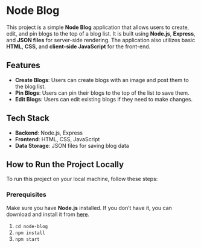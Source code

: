 # Node Blog

This project is a simple **Node Blog** application that allows users to create, edit, and pin blogs to the top of a blog list. It is built using **Node.js**, **Express**, and **JSON files** for server-side rendering. The application also utilizes basic **HTML**, **CSS**, and **client-side JavaScript** for the front-end.

## Features
- **Create Blogs**: Users can create blogs with an image and post them to the blog list.
- **Pin Blogs**: Users can pin their blogs to the top of the list to save them.
- **Edit Blogs**: Users can edit existing blogs if they need to make changes.

## Tech Stack
- **Backend**: Node.js, Express
- **Frontend**: HTML, CSS, JavaScript
- **Data Storage**: JSON files for saving blog data

## How to Run the Project Locally

To run this project on your local machine, follow these steps:

### Prerequisites
Make sure you have **Node.js** installed. If you don’t have it, you can download and install it from [here](https://nodejs.org/).

1. `cd node-blog`
2. `npm install`
3. `npm start`
